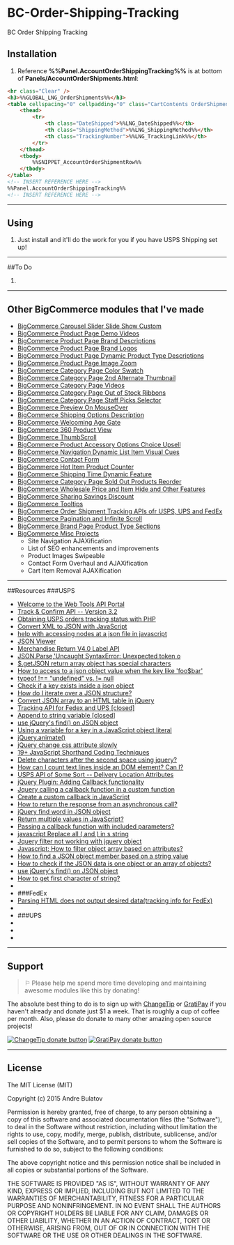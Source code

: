 # BC-Order-Shipping-Tracking
BC Order Shipping Tracking


## Installation

1. Reference **%%Panel.AccountOrderShippingTracking%%** is at bottom of **Panels/AccountOrderShipments.html**:
```HTML
<hr class="Clear" />
<h3>%%GLOBAL_LNG_OrderShipments%%</h3>
<table cellspacing="0" cellpadding="0" class="CartContents OrderShipments">
    <thead>
        <tr>
            <th class="DateShipped">%%LNG_DateShipped%%</th>
            <th class="ShippingMethod">%%LNG_ShippingMethod%%</th>
            <th class="TrackingNumber">%%LNG_TrackingLink%%</th>
        </tr>
    </thead>
    <tbody>
        %%SNIPPET_AccountOrderShipmentRow%%
    </tbody>
</table>
<!-- INSERT REFERENCE HERE -->
%%Panel.AccountOrderShippingTracking%%
​<!-- INSERT REFERENCE HERE -->
```


------------------------------------------------------------------------------------


## Using

1. Just install and it'll do the work for you if you have USPS Shipping set up!  


------------------------------------------------------------------------------------


##To Do

1. 




------------------------------------------------------------------------------------


## Other BigCommerce modules that I've made

* [BigCommerce Carousel Slider Slide Show Custom](https://github.com/iamandrebulatov/BC-Carousel-Slider-Slide-Show-Custom)
* [BigCommerce Product Page Demo Videos](https://github.com/iamandrebulatov/BigCommerce-Product-Page-Demo-Videos)
* [BigCommerce Product Page Brand Descriptions](https://github.com/iamandrebulatov/BigCommerce-Product-Page-Brand-Descriptions)
* [BigCommerce Product Page Brand Logos](https://github.com/iamandrebulatov/BigCommerce-Product-Page-Brand-Logos)
* [BigCommerce Product Page Dynamic Product Type Descriptions](https://github.com/iamandrebulatov/BC-Product-Page-Dynamic-Product-Type-Descriptions)
* [BigCommerce Product Page Image Zoom](https://github.com/iamandrebulatov/BC-Product-Page-Image-Zoom)
* [BigCommerce Category Page Color Swatch](https://github.com/iamandrebulatov/BigCommerce-Color-Swatch-On-Category)
* [BigCommerce Category Page 2nd Alternate Thumbnail](https://github.com/iamandrebulatov/BigCommerce-Category-Pages-2nd-Alternate-Thumbnail)
* [BigCommerce Category Page Videos](https://github.com/iamandrebulatov/BigCommerce-Category-Page-Demo-Videos)
* [BigCommerce Category Page Out of Stock Ribbons](https://github.com/iamandrebulatov/BigCommerce-Out-of-Stock-Category-Items)
* [BigCommerce Category Page Staff Picks Selector](https://github.com/iamandrebulatov/BC-Staff-Picks-Selector)
* [BigCommerce Preview On MouseOver](https://github.com/iamandrebulatov/BC-Preview-On-MouseOver)
* [BigCommerce Shipping Options Description](https://github.com/iamandrebulatov/BC-Shipping-Options-Descriptions)
* [BigCommerce Welcoming Age Gate](https://github.com/iamandrebulatov/BC-Welcoming-Age-Gate)
* [BigCommerce 360 Product View](https://github.com/iamandrebulatov/BC-360-Product-View)
* [BigCommerce ThumbScroll](https://github.com/iamandrebulatov/BC-ThumbScroll)
* [BigCommerce Product Accessory Options Choice Upsell](https://github.com/iamandrebulatov/BC-Product-Accessory-Options-Choice-Upsell)
* [BigCommerce Navigation Dynamic List Item Visual Cues](https://github.com/iamandrebulatov/BC-Nav-Dynamic-List-Item-Visual-Cues)
* [BigCommerce Contact Form](https://github.com/iamandrebulatov/BC-Contact-Form)
* [BigCommerce Hot Item Product Counter](https://github.com/iamandrebulatov/BC-Hot-Item-Product-Counter)
* [BigCommerce Shipping Time Dynamic Feature](https://github.com/iamandrebulatov/BC-Product-Shipping-Time-Dynamic)
* [BigCommerce Category Page Sold Out Products Reorder](https://github.com/iamandrebulatov/BC-Category-Push-Sold-Out-Products-to-Bottom)
* [BigCommerce Wholesale Price and Item Hide and Other Features](https://github.com/iamandrebulatov/BC-Wholesale-Price-and-Item-Hide)
* [BigCommerce Sharing Savings Discount](https://github.com/iamandrebulatov/BC-Sharing-Savings-Discount)
* [BigCommerce Tooltips](https://github.com/iamandrebulatov/BC-Tooltips)
* [BigCommerce Order Shipment Tracking APIs ofr USPS, UPS and FedEx](https://github.com/iamandrebulatov/BC-Order-Shipping-Tracking)
* [BigCommerce Pagination and Infinite Scroll](https://github.com/iamandrebulatov/BC-Category-Pagination)
* [BigCommerce Brand Page Product Type Sections](https://github.com/iamandrebulatov/BC-Brand-Product-Type-Sections)
* [BigCommerce Misc Projects](https://github.com/iamandrebulatov/BigCommerce-Projects) 
  * Site Navigation AJAXification
  * List of SEO enhancements and improvements
  * Product Images Swipeable
  * Contact Form Overhaul and AJAXification
  * Cart Item Removal AJAXification



------------------------------------------------------------------------------------


##Resources
###USPS
- [Welcome to the Web Tools API Portal](https://www.usps.com/business/web-tools-apis/welcome.htm#GeneralWebToolsFAQs)
- [Track & Confirm API -- Version 3.2](https://www.usps.com/business/web-tools-apis/track-and-confirm-api.htm#_Toc422927542)
- [Obtaining USPS orders tracking status with PHP](http://stackoverflow.com/questions/21463532/obtaining-usps-orders-tracking-status-with-php)
- [Convert XML to JSON with JavaScript](http://davidwalsh.name/convert-xml-json)
- [help with accessing nodes at a json file in javascript](http://stackoverflow.com/questions/6967170/help-with-accessing-nodes-at-a-json-file-in-javascript)
- [JSON Viewer](http://jsonviewer.stack.hu/)
- [Merchandise Return V4.0 Label API](https://www.usps.com/business/web-tools-apis/merchandise-return-service-label-api.htm)
- [JSON.Parse,'Uncaught SyntaxError: Unexpected token o](http://stackoverflow.com/questions/19239217/json-parse-uncaught-syntaxerror-unexpected-token-o)
- [$.getJSON return array object has special characters](https://forum.jquery.com/topic/getjson-return-array-object-has-special-characters)
- [How to access to a json object value when the key like 'foo$bar'](http://stackoverflow.com/questions/7609238/how-to-access-to-a-json-object-value-when-the-key-like-foobar)
- [typeof !== “undefined” vs. != null](http://stackoverflow.com/questions/2703102/typeof-undefined-vs-null)
- [Check if a key exists inside a json object](http://stackoverflow.com/questions/20804163/check-if-a-key-exists-inside-a-json-object)
- [How do I iterate over a JSON structure?](http://stackoverflow.com/questions/1078118/how-do-i-iterate-over-a-json-structure)
- [Convert JSON array to an HTML table in jQuery](http://stackoverflow.com/questions/1051061/convert-json-array-to-an-html-table-in-jquery)
- [Tracking API for Fedex and UPS [closed]](http://stackoverflow.com/questions/5879953/tracking-api-for-fedex-and-ups)
- [Append to string variable [closed]](http://stackoverflow.com/questions/1288095/append-to-string-variable)
- [use jQuery's find() on JSON object](http://stackoverflow.com/questions/4992383/use-jquerys-find-on-json-object)
- [Using a variable for a key in a JavaScript object literal](http://stackoverflow.com/questions/2274242/using-a-variable-for-a-key-in-a-javascript-object-literal)
- [jQuery.animate()](http://api.jquery.com/animate/)
- [jQuery change css attribute slowly](http://stackoverflow.com/questions/6950988/jquery-change-css-attribute-slowly)
- [19+ JavaScript Shorthand Coding Techniques](http://www.sitepoint.com/shorthand-javascript-techniques/)
- [Delete characters after the second space using jquery?](http://stackoverflow.com/questions/6439035/delete-characters-after-the-second-space-using-jquery)
- [How can I count text lines inside an DOM element? Can I?](http://stackoverflow.com/questions/783899/how-can-i-count-text-lines-inside-an-dom-element-can-i)
- [USPS API of Some Sort -- Delivery Location Attributes](https://ribbs.usps.gov/mtac/documents/tech_guides/2014/presentations/may2014/VisibilityServicePerfFGPackageServices.pdf)
- [jQuery Plugin: Adding Callback functionality](http://stackoverflow.com/questions/2534436/jquery-plugin-adding-callback-functionality)
- [Jquery calling a callback function in a custom function](http://stackoverflow.com/questions/7866787/jquery-calling-a-callback-function-in-a-custom-function)
- [Create a custom callback in JavaScript](http://stackoverflow.com/questions/2190850/create-a-custom-callback-in-javascript)
- [How to return the response from an asynchronous call?](http://stackoverflow.com/questions/14220321/how-to-return-the-response-from-an-asynchronous-call)
- [jQuery find word in JSON object](http://stackoverflow.com/questions/7018990/jquery-find-word-in-json-object)
- [Return multiple values in JavaScript?](http://stackoverflow.com/questions/2917175/return-multiple-values-in-javascript)
- [Passing a callback function with included parameters?](http://stackoverflow.com/questions/14200021/passing-a-callback-function-with-included-parameters)
- [javascript Replace all ( and ) in s string](http://stackoverflow.com/questions/9115392/javascript-replace-all-and-in-s-string)
- [Jquery filter not working with jquery object](http://stackoverflow.com/questions/17413742/jquery-filter-not-working-with-jquery-object)
- [Javascript: How to filter object array based on attributes?](http://stackoverflow.com/questions/2722159/javascript-how-to-filter-object-array-based-on-attributes)
- [How to find a JSON object member based on a string value](http://stackoverflow.com/questions/12029749/how-to-find-a-json-object-member-based-on-a-string-value)
- [How to check if the JSON data is one object or an array of objects?](http://stackoverflow.com/questions/5909189/how-to-check-if-the-json-data-is-one-object-or-an-array-of-objects)
- [use jQuery's find() on JSON object](http://stackoverflow.com/questions/4992383/use-jquerys-find-on-json-object)
- [How to get first character of string?](http://stackoverflow.com/questions/3427132/how-to-get-first-character-of-string)
- []()
- []()
###FedEx
- [Parsing HTML does not output desired data(tracking info for FedEx)](http://stackoverflow.com/questions/18817185/parsing-html-does-not-output-desired-datatracking-info-for-fedex)
- []()
- []()
###UPS
- []()
- []()
- []()


------------------------------------------------------------------------------------


## Support

> ⚐ Please help me spend more time developing and maintaining awesome modules like this by donating!

The absolute best thing to do is to sign up with [ChangeTip](//changetip.com) or [GratiPay](//gratipay.com) if you haven't already and donate just $1 a week. That is roughly a cup of coffee per month. Also, please do donate to many other amazing open source projects!

[![ChangeTip donate button](http://andrebulatov.com/wp-content/uploads/tipme_button.png)](//www.changetip.com/tipme/andre.bulatov/ "Donate once-off to this project using ChangeTip")
[![GratiPay donate button](http://andrebulatov.com/wp-content/uploads/gratipay-button.png)](//www.gratipay.com/andrebulatov/ "Donate once-off to this project using GratiPay")


------------------------------------------------------------------------------------


## License

The MIT License (MIT)

Copyright (c) 2015 Andre Bulatov

Permission is hereby granted, free of charge, to any person obtaining a copy
of this software and associated documentation files (the "Software"), to deal
in the Software without restriction, including without limitation the rights
to use, copy, modify, merge, publish, distribute, sublicense, and/or sell
copies of the Software, and to permit persons to whom the Software is
furnished to do so, subject to the following conditions:

The above copyright notice and this permission notice shall be included in
all copies or substantial portions of the Software.

THE SOFTWARE IS PROVIDED "AS IS", WITHOUT WARRANTY OF ANY KIND, EXPRESS OR
IMPLIED, INCLUDING BUT NOT LIMITED TO THE WARRANTIES OF MERCHANTABILITY,
FITNESS FOR A PARTICULAR PURPOSE AND NONINFRINGEMENT. IN NO EVENT SHALL THE
AUTHORS OR COPYRIGHT HOLDERS BE LIABLE FOR ANY CLAIM, DAMAGES OR OTHER
LIABILITY, WHETHER IN AN ACTION OF CONTRACT, TORT OR OTHERWISE, ARISING FROM,
OUT OF OR IN CONNECTION WITH THE SOFTWARE OR THE USE OR OTHER DEALINGS IN
THE SOFTWARE.
